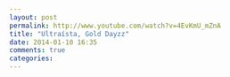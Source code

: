 ```yaml
---
layout: post
permalink: http://www.youtube.com/watch?v=4EvKmU_mZnA
title: "Ultraísta, Gold Dayzz"
date: 2014-01-10 16:35
comments: true
categories: 
---
```

